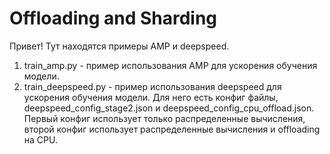 # Offloading and Sharding

Привет! Тут находятся примеры AMP и deepspeed.

1. train_amp.py - пример использования AMP для ускорения обучения модели.
2. train_deepspeed.py - пример использования deepspeed для ускорения обучения модели. Для него есть конфиг файлы, deepspeed_config_stage2.json и deepspeed_config_cpu_offload.json. Первый конфиг использует только распределенные вычисления, второй конфиг использует распределенные вычисления и offloading на CPU.
